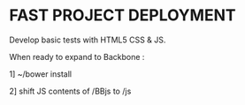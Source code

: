 FAST PROJECT DEPLOYMENT 
=======================

Develop basic tests with HTML5 CSS & JS.

When ready to expand to Backbone :

1] ~/bower install

2] shift JS contents of /BBjs to /js